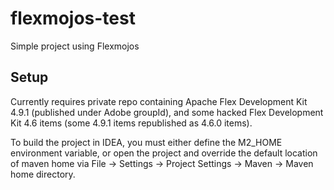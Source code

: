 flexmojos-test
==============

Simple project using Flexmojos

Setup
-----
Currently requires private repo containing Apache Flex Development Kit 4.9.1 (published under Adobe groupId), and some hacked
Flex Development Kit 4.6 items (some 4.9.1 items republished as 4.6.0 items).

To build the project in IDEA, you must either define the M2_HOME environment variable, or open the project and override
the default location of maven home via File -> Settings -> Project Settings -> Maven ->  Maven home directory.
